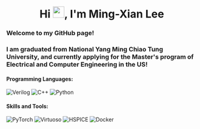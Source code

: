 <h1 align="center">Hi <img src="https://raw.githubusercontent.com/iampavangandhi/iampavangandhi/master/gifs/Hi.gif" width="30px">, I'm Ming-Xian Lee</h1>

### Welcome to my GitHub page!
### I am graduated from National Yang Ming Chiao Tung University, and currently applying for the Master's program of Electrical and Computer Engineering in the US!

#### Programming Languages:

![Verilog](https://img.shields.io/badge/-Verilog-000000?style=flat&logo=verilog)
![C++](https://img.shields.io/badge/-C++-000000?style=flat&logo=c%2B%2B)
![Python](https://img.shields.io/badge/-Python-000000?style=flat&logo=python)

#### Skills and Tools:

![PyTorch](https://img.shields.io/badge/-PyTorch-000000?style=flat&logo=pytorch)
![Virtuoso](https://img.shields.io/badge/-Virtuoso-000000?style=flat&logo=virtuoso)
![HSPICE](https://img.shields.io/badge/-HSPICE-000000?style=flat&logo=hspice)
![Docker](https://img.shields.io/badge/-Docker-black?style=flat-square&logo=docker)


<!--
**PaulLeeECE/PaulLeeECE** is a ✨ _special_ ✨ repository because its `README.md` (this file) appears on your GitHub profile.

Here are some ideas to get you started:

- 🔭 I’m currently working on ...
- 🌱 I’m currently learning ...
- 👯 I’m looking to collaborate on ...
- 🤔 I’m looking for help with ...
- 💬 Ask me about ...
- 📫 How to reach me: ...
- 😄 Pronouns: ...
- ⚡ Fun fact: ...
-->
